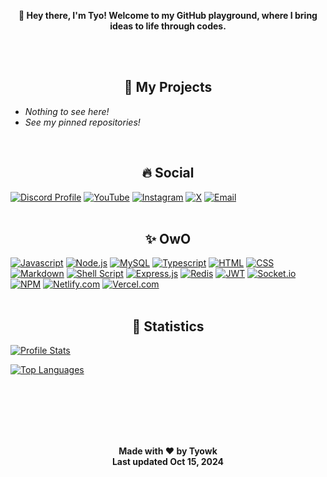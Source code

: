 <div align="center">
<b><p>👋    Hey there, I'm Tyo! Welcome to my GitHub playground, where I bring ideas to life through codes.</p></b>
<br>
<br>
</div>
<h2 align="center">💼 My Projects</h2>

- *Nothing to see here!*
- *See my pinned repositories!*
<br>
<h2 align="center">🔥 Social</h2>

[![Discord Profile](https://img.shields.io/badge/Discord-7289DA?style=for-the-badge&logo=discord&logoColor=white)](https://discord.com/users/1009314804525178920) [![YouTube](https://img.shields.io/badge/YouTube-%23FF0000.svg?style=for-the-badge&logo=YouTube&logoColor=white)](https://youtube.com/@tyowk.official) [![Instagram](https://img.shields.io/badge/Instagram-E4405F?style=for-the-badge&logo=instagram&logoColor=white)](https://instagram.com/tyowk_wk) [![X](https://img.shields.io/badge/X-%23000000.svg?style=for-the-badge&logo=X&logoColor=white)](https://x.com/tyowk) [![Email](https://img.shields.io/badge/Gmail-D14836?style=for-the-badge&logo=gmail&logoColor=white)](mailto:tyowk@outlook.com)
<br>
<br>
<h2 align="center">✨ OwO</h2>

[![Javascript](https://img.shields.io/badge/JavaScript-323330?style=for-the-badge&logo=javascript&logoColor=F7DF1E)](#) [![Node.js](https://img.shields.io/badge/Node.js-43853D?style=for-the-badge&logo=node.js&logoColor=white)](#) [![MySQL](https://img.shields.io/badge/mysql-4479A1.svg?style=for-the-badge&logo=mysql&logoColor=white)](#) [![Typescript](https://img.shields.io/badge/TypeScript-007ACC?style=for-the-badge&logo=typescript&logoColor=white)](#) [![HTML](https://img.shields.io/badge/HTML5-E34F26?style=for-the-badge&logo=html5&logoColor=white)](#) [![CSS](https://img.shields.io/badge/CSS3-1572B6?style=for-the-badge&logo=css3&logoColor=white)](#) [![Markdown](https://img.shields.io/badge/Markdown-000000?style=for-the-badge&logo=markdown&logoColor=white)](#) [![Shell Script](https://img.shields.io/badge/Shell_Script-121011?style=for-the-badge&logo=gnu-bash&logoColor=white)](#) [![Express.js](https://img.shields.io/badge/Express.js-404D59?style=for-the-badge)](#-skills) [![Redis](https://img.shields.io/badge/redis-%23DD0031.svg?style=for-the-badge&logo=redis&logoColor=white)](#) [![JWT](https://img.shields.io/badge/JWT-black?style=for-the-badge&logo=JSON%20web%20tokens)](#) [![Socket.io](https://img.shields.io/badge/Socket.io-black?style=for-the-badge&logo=socket.io&badgeColor=010101)](#) [![NPM](https://img.shields.io/badge/NPM-%23CB3837.svg?style=for-the-badge&logo=npm&logoColor=white)](#) [![Netlify.com](https://img.shields.io/badge/Netlify-00C7B7?style=for-the-badge&logo=netlify&logoColor=white)](#) [![Vercel.com](https://img.shields.io/badge/Vercel-000000?style=for-the-badge&logo=vercel&logoColor=white)](#)
<br>
<br>
<h2 align="center">🏓 Statistics</h2>

[![Profile Stats](https://github-readme-stats.vercel.app/api?username=tyowk&theme=blue-green)](#)

[![Top Languages](https://github-readme-stats.vercel.app/api/top-langs/?username=tyowk&theme=blue-green&layout=compact)](#)
<div align="center">
<br>
<br>
<br>
<br>
<br>
<strong><p>Made with ♥️ by Tyowk<br>Last updated Oct 15, 2024</strong>
</div>
